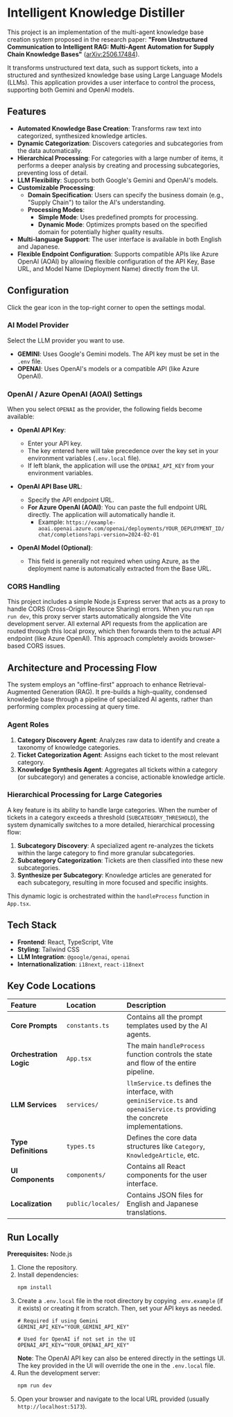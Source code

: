 # Intelligent Knowledge Distiller

This project is an implementation of the multi-agent knowledge base creation system proposed in the research paper: **"From Unstructured Communication to Intelligent RAG: Multi-Agent Automation for Supply Chain Knowledge Bases"** ([arXiv:2506.17484](https://arxiv.org/abs/2506.17484)).

It transforms unstructured text data, such as support tickets, into a structured and synthesized knowledge base using Large Language Models (LLMs). This application provides a user interface to control the process, supporting both Gemini and OpenAI models.

## Features

- **Automated Knowledge Base Creation**: Transforms raw text into categorized, synthesized knowledge articles.
- **Dynamic Categorization**: Discovers categories and subcategories from the data automatically.
- **Hierarchical Processing**: For categories with a large number of items, it performs a deeper analysis by creating and processing subcategories, preventing loss of detail.
- **LLM Flexibility**: Supports both Google's Gemini and OpenAI's models.
- **Customizable Processing**:
    - **Domain Specification**: Users can specify the business domain (e.g., "Supply Chain") to tailor the AI's understanding.
    - **Processing Modes**:
        - **Simple Mode**: Uses predefined prompts for processing.
        - **Dynamic Mode**: Optimizes prompts based on the specified domain for potentially higher quality results.
- **Multi-language Support**: The user interface is available in both English and Japanese.
- **Flexible Endpoint Configuration**: Supports compatible APIs like Azure OpenAI (AOAI) by allowing flexible configuration of the API Key, Base URL, and Model Name (Deployment Name) directly from the UI.

## Configuration

Click the gear icon in the top-right corner to open the settings modal.

### AI Model Provider

Select the LLM provider you want to use.

- **GEMINI**: Uses Google's Gemini models. The API key must be set in the `.env` file.
- **OPENAI**: Uses OpenAI's models or a compatible API (like Azure OpenAI).

### OpenAI / Azure OpenAI (AOAI) Settings

When you select `OPENAI` as the provider, the following fields become available:

- **OpenAI API Key**:
  - Enter your API key.
  - The key entered here will take precedence over the key set in your environment variables (`.env.local` file).
  - If left blank, the application will use the `OPENAI_API_KEY` from your environment variables.

- **OpenAI API Base URL**:
  - Specify the API endpoint URL.
  - **For Azure OpenAI (AOAI)**: You can paste the full endpoint URL directly. The application will automatically handle it.
    - Example: `https://example-aoai.openai.azure.com/openai/deployments/YOUR_DEPLOYMENT_ID/chat/completions?api-version=2024-02-01`

- **OpenAI Model (Optional)**:
  - This field is generally not required when using Azure, as the deployment name is automatically extracted from the Base URL.

### CORS Handling

This project includes a simple Node.js Express server that acts as a proxy to handle CORS (Cross-Origin Resource Sharing) errors. When you run `npm run dev`, this proxy server starts automatically alongside the Vite development server. All external API requests from the application are routed through this local proxy, which then forwards them to the actual API endpoint (like Azure OpenAI). This approach completely avoids browser-based CORS issues.

## Architecture and Processing Flow

The system employs an "offline-first" approach to enhance Retrieval-Augmented Generation (RAG). It pre-builds a high-quality, condensed knowledge base through a pipeline of specialized AI agents, rather than performing complex processing at query time.

### Agent Roles

1.  **Category Discovery Agent**: Analyzes raw data to identify and create a taxonomy of knowledge categories.
2.  **Ticket Categorization Agent**: Assigns each ticket to the most relevant category.
3.  **Knowledge Synthesis Agent**: Aggregates all tickets within a category (or subcategory) and generates a concise, actionable knowledge article.

### Hierarchical Processing for Large Categories

A key feature is its ability to handle large categories. When the number of tickets in a category exceeds a threshold (`SUBCATEGORY_THRESHOLD`), the system dynamically switches to a more detailed, hierarchical processing flow:

1.  **Subcategory Discovery**: A specialized agent re-analyzes the tickets within the large category to find more granular subcategories.
2.  **Subcategory Categorization**: Tickets are then classified into these new subcategories.
3.  **Synthesize per Subcategory**: Knowledge articles are generated for each subcategory, resulting in more focused and specific insights.

This dynamic logic is orchestrated within the `handleProcess` function in `App.tsx`.

## Tech Stack

- **Frontend**: React, TypeScript, Vite
- **Styling**: Tailwind CSS
- **LLM Integration**: `@google/genai`, `openai`
- **Internationalization**: `i18next`, `react-i18next`

## Key Code Locations

| Feature | Location | Description |
| :--- | :--- | :--- |
| **Core Prompts** | `constants.ts` | Contains all the prompt templates used by the AI agents. |
| **Orchestration Logic** | `App.tsx` | The main `handleProcess` function controls the state and flow of the entire pipeline. |
| **LLM Services** | `services/` | `llmService.ts` defines the interface, with `geminiService.ts` and `openaiService.ts` providing the concrete implementations. |
| **Type Definitions** | `types.ts` | Defines the core data structures like `Category`, `KnowledgeArticle`, etc. |
| **UI Components** | `components/` | Contains all React components for the user interface. |
| **Localization** | `public/locales/` | Contains JSON files for English and Japanese translations. |

## Run Locally

**Prerequisites:** Node.js

1.  Clone the repository.
2.  Install dependencies:
    ```bash
    npm install
    ```
3.  Create a `.env.local` file in the root directory by copying `.env.example` (if it exists) or creating it from scratch. Then, set your API keys as needed.
    ```
    # Required if using Gemini
    GEMINI_API_KEY="YOUR_GEMINI_API_KEY"

    # Used for OpenAI if not set in the UI
    OPENAI_API_KEY="YOUR_OPENAI_API_KEY"
    ```
    **Note**: The OpenAI API key can also be entered directly in the settings UI. The key provided in the UI will override the one in the `.env.local` file.
4.  Run the development server:
    ```bash
    npm run dev
    ```
5.  Open your browser and navigate to the local URL provided (usually `http://localhost:5173`).
